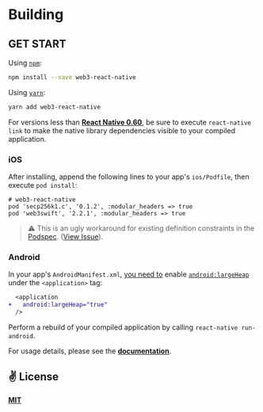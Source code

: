 # Building

##  GET START

Using [`npm`]():

```bash
npm install --save web3-react-native
```

Using [`yarn`]():

```bash
yarn add web3-react-native
```

For versions less than [**React Native 0.60**](https://reactnative.dev/blog/2019/07/03/version-60), be sure to execute `react-native link` to make the native library dependencies visible to your compiled application.

### iOS
After installing, append the following lines to your app's `ios/Podfile`, then execute `pod install`:

```
# web3-react-native
pod 'secp256k1.c', '0.1.2', :modular_headers => true
pod 'web3swift', '2.2.1', :modular_headers => true
```

> ⚠️ This is an ugly workaround for existing definition constraints in the  [Podspec](https://github.com/cawfree/web3-react-native/blob/63664f366c436aed73083b6b0a5cbf0b7374bfd3/web3-react-native.podspec#L26). ([View Issue](https://github.com/cawfree/web3-react-native/issues/1)).

### Android
In your app's `AndroidManifest.xml`, [you need to](https://github.com/web3j/web3j/issues/915) enable [`android:largeHeap`](https://developer.android.com/guide/topics/manifest/application-element) under the `<application>` tag:

```diff
  <application
+   android:largeHeap="true"
  />
```

Perform a rebuild of your compiled application by calling `react-native run-android`.

For usage details, please see the [**documentation**](./docs).

## ✌️ License
[**MIT**](./LICENSE)
